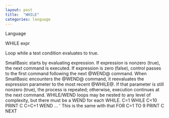 ```yaml
---
layout: post
title:  "WHILE"
categories: language
---
```

Language

WHILE expr

Loop while a test condition evaluates to true.


SmallBasic starts by evaluating expression. If expression is nonzero (true), the next command is executed. If expression is zero (false), control passes to the first command following the next @WEND@ command.
When SmallBasic encounters the @WEND@ command, it reevaluates the expression parameter to the most recent @WHILE@. If that parameter is still nonzero (true), the process is repeated; otherwise, execution continues at the next command.
WHILE/WEND loops may be nested to any level of complexity, but there must be a WEND for each WHILE.
C=1
WHILE C<10
    PRINT C
    C=C+1
WEND
...
' This is the same with that
FOR C=1 TO 9
    PRINT C
NEXT

